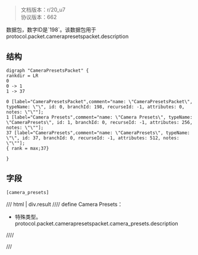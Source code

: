 # <!-- md:samp CameraPresetsPacket -->

> 文档版本：r/20_u7<br/>协议版本：662

<!-- md:samp CameraPresetsPacket -->数据包，数字ID是`198`。该数据包用于protocol.packet.camerapresetspacket.description

## 结构

```viz
digraph "CameraPresetsPacket" {
rankdir = LR
0
0 -> 1
1 -> 37

0 [label="CameraPresetsPacket",comment="name: \"CameraPresetsPacket\", typeName: \"\", id: 0, branchId: 198, recurseId: -1, attributes: 0, notes: \"\""];
1 [label="Camera Presets",comment="name: \"Camera Presets\", typeName: \"CameraPresets\", id: 1, branchId: 0, recurseId: -1, attributes: 256, notes: \"\""];
37 [label="CameraPresets",comment="name: \"CameraPresets\", typeName: \"\", id: 37, branchId: 0, recurseId: -1, attributes: 512, notes: \"\""];
{ rank = max;37}

}

```

## 字段

```title='CameraPresetsPacket'
[camera_presets]
```

/// html | div.result
//// define
Camera Presets：[<!-- md:samp CameraPresets -->](../types/camerapresets.md)

- 特殊类型。protocol.packet.camerapresetspacket.camera_presets.description


////

///


